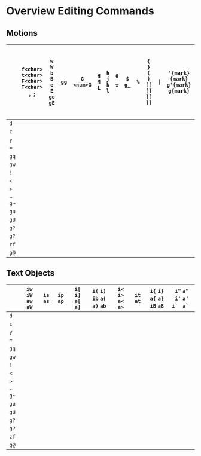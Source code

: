 # Overview Editing Commands
 
## Motions

|          | `f<char>` `t<char>` `F<char>` `T<char>` `,` `;` | `w` `W` `b` `B` `e` `E` `ge` `gE` | `gg` | `G` `<num>G` | `H` `M` `L` | `h` `j` `k` `l` | `0` `_` `^` | `$` `g_` | `%` | `{` `}` `(` `)` `[[` `[]` `][` `]]` | `\|` | `'{mark}` `{mark}` `g'{mark}` `g{mark}` | `g,` `g;` | `[(` `[{` `])` `]}` `[m` `[M` `]m` `]M` `[*` `]*` `[#` `]#` |
|----------|-------------------------------------------------|-----------------------------------|------|--------------|-------------|-----------------|-------------|----------|-----|-------------------------------------|-----|----------------------------------------------|-----------|-------------------------------------------------------------|
| `d`      |                                                 |                                   |      |              |             |                 |             |          |     |                                     |     |                                              |           |                                                             |
| `c`      |                                                 |                                   |      |              |             |                 |             |          |     |                                     |     |                                              |           |                                                             |
| `y`      |                                                 |                                   |      |              |             |                 |             |          |     |                                     |     |                                              |           |                                                             |
| `=`      |                                                 |                                   |      |              |             |                 |             |          |     |                                     |     |                                              |           |                                                             |
| `gq`     |                                                 |                                   |      |              |             |                 |             |          |     |                                     |     |                                              |           |                                                             |
| `gw`     |                                                 |                                   |      |              |             |                 |             |          |     |                                     |     |                                              |           |                                                             |
| `!`      |                                                 |                                   |      |              |             |                 |             |          |     |                                     |     |                                              |           |                                                             |
| `<`      |                                                 |                                   |      |              |             |                 |             |          |     |                                     |     |                                              |           |                                                             |
| `>`      |                                                 |                                   |      |              |             |                 |             |          |     |                                     |     |                                              |           |                                                             |
| `~` `g~` |                                                 |                                   |      |              |             |                 |             |          |     |                                     |     |                                              |           |                                                             |
| `gu`     |                                                 |                                   |      |              |             |                 |             |          |     |                                     |     |                                              |           |                                                             |
| `gU`     |                                                 |                                   |      |              |             |                 |             |          |     |                                     |     |                                              |           |                                                             |
| `g?`     |                                                 |                                   |      |              |             |                 |             |          |     |                                     |     |                                              |           |                                                             |
| `g?`     |                                                 |                                   |      |              |             |                 |             |          |     |                                     |     |                                              |           |                                                             |
| `zf`     |                                                 |                                   |      |              |             |                 |             |          |     |                                     |     |                                              |           |                                                             |
| `g@`     |                                                 |                                   |      |              |             |                 |             |          |     |                                     |     |                                              |           |                                                             |
 
## Text Objects

|          | `iw` `iW` `aw` `aW` | `is` `as` | `ip` `ap` | `i[` `i]` `a[` `a]` | `i(` `i)` `ib` `a(` `a)` `ab` | `i<` `i>` `a<` `a>` | `it` `at` | `i{` `i}` `a{` `a}` `iB` `aB` | `i"` `a"` `i'` `a'` ``i` `` ``a` `` |
|----------|---------------------|-----------|-----------|---------------------|-------------------------------|---------------------|-----------|-------------------------------|---------------------------------|
| `d`      |                     |           |           |                     |                               |                     |           |                               |                                 |
| `c`      |                     |           |           |                     |                               |                     |           |                               |                                 |
| `y`      |                     |           |           |                     |                               |                     |           |                               |                                 |
| `=`      |                     |           |           |                     |                               |                     |           |                               |                                 |
| `gq`     |                     |           |           |                     |                               |                     |           |                               |                                 |
| `gw`     |                     |           |           |                     |                               |                     |           |                               |                                 |
| `!`      |                     |           |           |                     |                               |                     |           |                               |                                 |
| `<`      |                     |           |           |                     |                               |                     |           |                               |                                 |
| `>`      |                     |           |           |                     |                               |                     |           |                               |                                 |
| `~` `g~` |                     |           |           |                     |                               |                     |           |                               |                                 |
| `gu`     |                     |           |           |                     |                               |                     |           |                               |                                 |
| `gU`     |                     |           |           |                     |                               |                     |           |                               |                                 |
| `g?`     |                     |           |           |                     |                               |                     |           |                               |                                 |
| `g?`     |                     |           |           |                     |                               |                     |           |                               |                                 |
| `zf`     |                     |           |           |                     |                               |                     |           |                               |                                 |
| `g@`     |                     |           |           |                     |                               |                     |           |                               |                                 |
